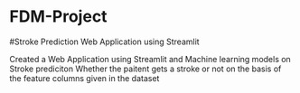# FDM-Project
#Stroke Prediction Web Application using Streamlit 

Created a Web Application using Streamlit and Machine learning models on Stroke prediciton Whether the paitent gets a stroke or not on the basis of the feature columns given in the dataset

